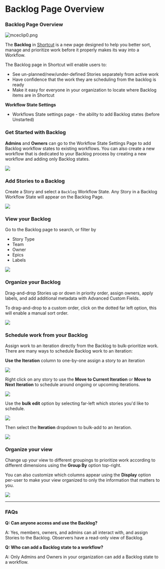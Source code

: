 # Backlog Page Overview

### Backlog Page Overview

![mceclip0.png](https://help.shortcut.com/hc/article_attachments/13226982393364)

The **Backlog** in [Shortcut](https://www.shortcut.com/) is a new page designed to help you better sort, manage and prioritize work before it properly makes its way into a Workflow.&#x20;

The Backlog page in Shortcut will enable users to:&#x20;

* See un-planned/new/under-defined Stories separately from active work
* Have confidence that the work they are scheduling from the backlog is ready
* Make it easy for everyone in your organization to locate where Backlog items are in Shortcut

**Workflow State Settings**

* Workflows State settings page - the ability to add Backlog states (before Unstarted)

### Get Started with Backlog <a href="#h_01hvvrmy2rwzf2dd61w8tc9qve" id="h_01hvvrmy2rwzf2dd61w8tc9qve"></a>

**Admins** and **Owners** can go to the Workflow State Settings Page to add Backlog workflow states to existing workflows. You can also create a new workflow that is dedicated to your Backlog process by creating a new workflow and adding only Backlog states.

![](https://38550.cdn.cke-cs.com/i9N6KZEEcoJFL06mfVdi/images/af32cf61a21e23fdf8701ed70b89c82c91877a9e49aade59.png)

### **Add Stories to a Backlog** <a href="#h_01hvvrmy2rvstfqp5dxcfha852" id="h_01hvvrmy2rvstfqp5dxcfha852"></a>

Create a Story and select a `Backlog` Workflow State. Any Story in a Backlog Workflow State will appear on the Backlog Page.

![](https://38550.cdn.cke-cs.com/i9N6KZEEcoJFL06mfVdi/images/2b8ba93b0843c6bfc9c44620ac3404fecf9bab0fa70f7b80.png)

### **View your Backlog** <a href="#h_01hvvrmy2rc6vny1vaaarm8qpk" id="h_01hvvrmy2rc6vny1vaaarm8qpk"></a>

Go to the Backlog page to search, or filter by&#x20;

* Story Type
* Team
* Owner
* Epics
* Labels

![](https://help.shortcut.com/hc/article_attachments/25943959617812)

### **Organize your Backlog** <a href="#h_01hvvrmy2rnt5gknp9w6kmkbfa" id="h_01hvvrmy2rnt5gknp9w6kmkbfa"></a>

Drag-and-drop Stories up or down in priority order, assign owners, apply labels, and add additional metadata with Advanced Custom Fields.

To drag-and-drop to a custom order, click on the dotted far left option, this will enable a manual sort order.

![](https://help.shortcut.com/hc/article_attachments/25943990583956)

### **Schedule work from your Backlog** <a href="#h_01hvvrmy2r3j6ax2sw4gskkx9w" id="h_01hvvrmy2r3j6ax2sw4gskkx9w"></a>

Assign work to an iteration directly from the Backlog to bulk-prioritize work. There are many ways to schedule Backlog work to an iteration:

**Use the Iteration** column to one-by-one assign a story to an iteration

![](https://help.shortcut.com/hc/article_attachments/25943990596372)

Right click on any story to use the **Move to Current Iteration** or **Move to Next Iteration** to schedule around ongoing or upcoming iterations.&#x20;

![](https://help.shortcut.com/hc/article_attachments/25944010005012)

Use the **bulk edit** option by selecting far-left which stories you'd like to schedule.&#x20;

![](https://help.shortcut.com/hc/article_attachments/25943990621588)

Then select the **Iteration** dropdown to bulk-add to an iteration.&#x20;

![](https://help.shortcut.com/hc/article_attachments/25943990633876)

### **Organize your view** <a href="#h_01hw6c60cx22mkq7tdb53k6pvb" id="h_01hw6c60cx22mkq7tdb53k6pvb"></a>

Change up your view to different groupings to prioritize work according to different dimensions using the **Group By** option top-right.

You can also customize which columns appear using the **Display** option per-user to make your view organized to only the information that matters to you.&#x20;

![](https://help.shortcut.com/hc/article_attachments/25944010059028)

***

### FAQs <a href="#h_01hvvrmy2r6sgxgd7yt7499q40" id="h_01hvvrmy2r6sgxgd7yt7499q40"></a>

**Q: Can anyone access and use the Backlog?**&#x20;

A: Yes, members, owners, and admins can all interact with, and assign Stories to the Backlog. Observers have a read-only view of Backlog.&#x20;

**Q: Who can add a Backlog state to a workflow?**&#x20;

A: Only Admins and Owners in your organization can add a Backlog state to a workflow.&#x20;
